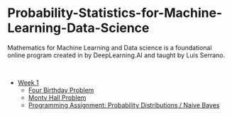 # Probability-Statistics-for-Machine-Learning-Data-Science
Mathematics for Machine Learning and Data science is a foundational online program created in by DeepLearning.AI and taught by Luis Serrano.

</br>

- [Week 1](https://github.com/RitoChak/Probability-Statistics-for-Machine-Learning-Data-Science/tree/b1f889e9bfcfac79697e5a0c04f65fba14b37114/Week%201)
  - [Four Birthday Problem](https://github.com/RitoChak/Probability-Statistics-for-Machine-Learning-Data-Science/tree/b1f889e9bfcfac79697e5a0c04f65fba14b37114/Week%201/Four%20Birthday%20Problem)
  - [Monty Hall Problem](https://github.com/RitoChak/Probability-Statistics-for-Machine-Learning-Data-Science/tree/b1f889e9bfcfac79697e5a0c04f65fba14b37114/Week%201/Monty%20Hall%20Problem)
  - [Programming Assignment: Probability Distributions / Naive Bayes](https://github.com/RitoChak/Probability-Statistics-for-Machine-Learning-Data-Science/blob/b1f889e9bfcfac79697e5a0c04f65fba14b37114/Week%201/Programming%20Assignment%20Probability%20Distributions%20%20Naive%20Bayes/C3_W1_Assignment.ipynb)

